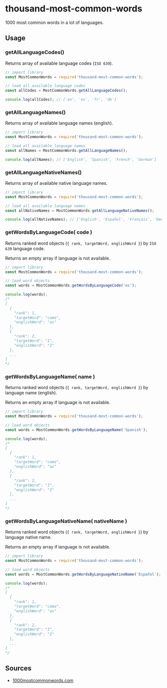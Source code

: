 # thousand-most-common-words

1000 most common words in a lot of languages.

## Usage

### getAllLanguageCodes()

Returns array of available language codes (`ISO 639`).

```javascript
// import library
const MostCommonWords = require('thousand-most-common-words');

// load all available language codes
const allCodes = MostCommonWords.getAllLanguageCodes();

console.log(allCodes); // ['en', 'es', 'fr', 'de']
```

### getAllLanguageNames()

Returns array of available language names (english).

```javascript
// import library
const MostCommonWords = require('thousand-most-common-words');

// load all available language names
const allNames = MostCommonWords.getAllLanguageNames();

console.log(allNames); // ['English', 'Spanish', 'French', 'German']
```

### getAllLanguageNativeNames()

Returns array of available native language names.

```javascript
// import library
const MostCommonWords = require('thousand-most-common-words');

// load all available language names
const allNativeNames = MostCommonWords.getAllLanguageNativeNames();

console.log(allNativeNames); // ['English', 'Español', 'Français', 'Deutsch']
```

### getWordsByLanguageCode( code )

Returns ranked word objects (`{ rank, targetWord, englishWord }`) by `ISO 639` language code. 

Returns an empty array if language is not available.

```javascript
// import library
const MostCommonWords = require('thousand-most-common-words');

// load word objects
const words = MostCommonWords.getWordsByLanguageCode('es');

console.log(words);
/*
[
  {
    "rank": 1,
    "targetWord": "como",
    "englishWord": "as"
  },
  {
    "rank": 2,
    "targetWord": "I",
    "englishWord": "I"
  },
  ...
]
*/
```

### getWordsByLanguageName( name )

Returns ranked word objects (`{ rank, targetWord, englishWord }`) by language name (english). 

Returns an empty array if language is not available.

```javascript
// import library
const MostCommonWords = require('thousand-most-common-words');

// load word objects
const words = MostCommonWords.getWordsByLanguageName('Spanish');

console.log(words);
/*
[
  {
    "rank": 1,
    "targetWord": "como",
    "englishWord": "as"
  },
  {
    "rank": 2,
    "targetWord": "I",
    "englishWord": "I"
  },
  ...
]
*/
```

### getWordsByLanguageNativeName( nativeName )

Returns ranked word objects (`{ rank, targetWord, englishWord }`) by language native name. 

Returns an empty array if language is not available.

```javascript
// import library
const MostCommonWords = require('thousand-most-common-words');

// load word objects
const words = MostCommonWords.getWordsByLanguageNativeName('Español');

console.log(words);
/*
[
  {
    "rank": 1,
    "targetWord": "como",
    "englishWord": "as"
  },
  {
    "rank": 2,
    "targetWord": "I",
    "englishWord": "I"
  },
  ...
]
*/
```

## Sources

- [1000mostcommonwords.com](https://1000mostcommonwords.com/)


